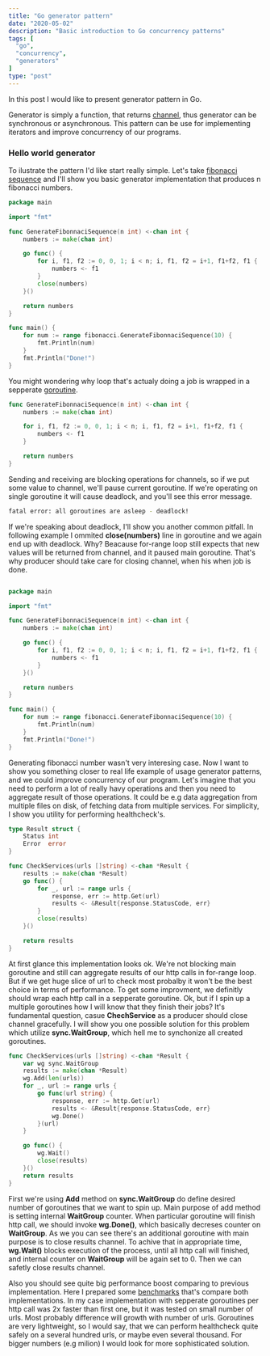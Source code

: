 ```yaml
---
title: "Go generator pattern"
date: "2020-05-02"
description: "Basic introduction to Go concurrency patterns"
tags: [
  "go",
  "concurrency",
  "generators"
]
type: "post"
---
```


In this post I would like to present generator pattern in Go.
<!--more-->
Generator is simply a function, that returns [channel](https://tour.golang.org/concurrency/2), thus
generator can be synchronous or asynchronous. This pattern can be use for implementing iterators and improve concurrency of our programs.

### Hello world generator

To ilustrate the pattern I'd like start really simple. Let's take [fibonacci sequence](https://en.wikipedia.org/wiki/Fibonacci_number) and I'll show you basic generator implementation
that produces n fibonacci numbers.

```go
package main

import "fmt"

func GenerateFibonnaciSequence(n int) <-chan int {
	numbers := make(chan int)

	go func() {
		for i, f1, f2 := 0, 0, 1; i < n; i, f1, f2 = i+1, f1+f2, f1 {
			numbers <- f1
		}
		close(numbers)
	}()

	return numbers
}

func main() {
	for num := range fibonacci.GenerateFibonnaciSequence(10) {
		fmt.Println(num)
	}
	fmt.Println("Done!")
}

```

You might wondering why loop that's actualy doing a job is wrapped in a sepperate [goroutine](https://golangbot.com/goroutines/).

```go
func GenerateFibonnaciSequence(n int) <-chan int {
	numbers := make(chan int)

	for i, f1, f2 := 0, 0, 1; i < n; i, f1, f2 = i+1, f1+f2, f1 {
		numbers <- f1
	}

	return numbers
}

```

Sending and receiving are blocking operations for channels, so if we put some value to channel, we'll pause current goroutine.
If we're operating on single goroutine it will cause deadlock, and you'll see this error message.

```bash
fatal error: all goroutines are asleep - deadlock!
```
If we're speaking about deadlock, I'll show you another common pitfall. In following example
I ommited **close(numbers)** line in goroutine and we again end up with deadlock. Why?
Beacause for-range loop still expects that new values will be returned from channel, and
it paused main goroutine. That's why producer should take care for closing channel, when his when job is done.

```go

package main

import "fmt"

func GenerateFibonnaciSequence(n int) <-chan int {
	numbers := make(chan int)

	go func() {
		for i, f1, f2 := 0, 0, 1; i < n; i, f1, f2 = i+1, f1+f2, f1 {
			numbers <- f1
		}
	}()

	return numbers
}

func main() {
	for num := range fibonacci.GenerateFibonnaciSequence(10) {
		fmt.Println(num)
	}
	fmt.Println("Done!")
}
```

Generating fibonacci number wasn't very interesing case. Now I want to show you something closer to real life example of usage generator patterns,
and we could improve concurrency of our program.
Let's imagine that you need to perform a lot of really havy operations and then you need to aggregate result of those operations. It could be e.g
data aggregation from multiple files on disk, of fetching data from multiple services. For simplicity, I show you utility for performing healthcheck's.

```go
type Result struct {
	Status int
	Error  error
}

func CheckServices(urls []string) <-chan *Result {
	results := make(chan *Result)
	go func() {
		for _, url := range urls {
			response, err := http.Get(url)
			results <- &Result{response.StatusCode, err}
		}
		close(results)
	}()

	return results
}

```

At first glance this implementation looks ok. We're not blocking main goroutine and still can aggregate results of our http calls in for-range loop.
But if we get huge slice of url to check most probalby it won't be the best choice in terms of performance. To get some improvment, we definitly should
wrap each http call in a sepperate goroutine. Ok, but if I spin up a multiple goroutines how I will know that they finish their jobs? It's fundamental question,
casue **ChechService** as a producer should close channel gracefully. I will show you one possible solution for this problem which utilize **sync.WaitGroup**, which
hell me to synchonize all created goroutines.

```go
func CheckServices(urls []string) <-chan *Result {
	var wg sync.WaitGroup
	results := make(chan *Result)
	wg.Add(len(urls))
	for _, url := range urls {
		go func(url string) {
			response, err := http.Get(url)
			results <- &Result{response.StatusCode, err}
			wg.Done()
		}(url)
	}

	go func() {
		wg.Wait()
		close(results)
	}()
	return results
}
```

First we're using **Add** method on **sync.WaitGroup** do define desired number of goroutines that we want to spin up.
Main purpose of add method is setting internal **WaitGroup** counter.
When particular goroutine will finish http call, we should invoke **wg.Done()**, which basically decreses counter on **WaitGroup**.
As we you can see there's an additional goroutine with main purpose is to close results channel. To achive that in appropriate time,
**wg.Wait()** blocks execution of the process, until all http call will finished, and internal counter on **WaitGroup** will be again set to 0. Then we can safetly close results channel.

Also you should see quite big performance boost comparing to previous implementation.
Here I prepared some [benchmarks](https://github.com/wbira/golang.concurreny.examples/blob/master/healthcheck/healthcheck_test.go)
that's compare both implementations. In my case implementation with sepperate goroutines per http call was 2x faster than first one,
but it was tested on small number of urls. Most probably difference will growth with number of urls.
Goroutines are very lightweight, so I would say, that we can perform healthcheck quite safely on a several hundred urls, or maybe even several thousand. For bigger numbers (e.g milion) I would look for more sophisticated solution.

